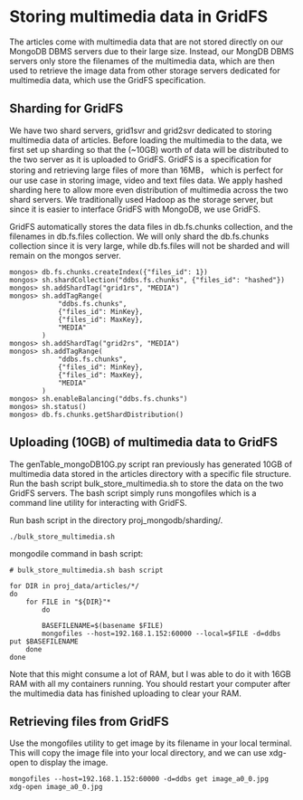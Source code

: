 # Storing multimedia data in GridFS
The articles come with multimedia data that are not stored directly on our MongoDB DBMS servers due to their large size. Instead, our MongDB DBMS servers only store the filenames of the multimedia data, which are then used to retrieve the image data from other storage servers dedicated for multimedia data, which use the GridFS specification.

## Sharding for GridFS
We have two shard servers, grid1svr and grid2svr dedicated to storing multimedia data of articles. Before loading the multimedia to the data, we first set up sharding so that the (~10GB) worth of data will be distributed to the two server as it is uploaded to GridFS. GridFS is a specification for storing and retrieving large files of more than 16MB， which is perfect for our use case in storing image, video and text files data. We apply hashed sharding here to allow more even distribution of multimedia across the two shard servers. We traditionally used Hadoop as the storage server, but since it is easier to interface GridFS with MongoDB, we use GridFS.

GridFS automatically stores the data files in db.fs.chunks collection, and the filenames in db.fs.files collection. We will only shard the db.fs.chunks collection since it is very large, while db.fs.files will not be sharded and will remain on the mongos server.

```
mongos> db.fs.chunks.createIndex({"files_id": 1})
mongos> sh.shardCollection("ddbs.fs.chunks", {"files_id": "hashed"})
mongos> sh.addShardTag("grid1rs", "MEDIA")
mongos> sh.addTagRange(
            "ddbs.fs.chunks",
            {"files_id": MinKey},
            {"files_id": MaxKey},
            "MEDIA"
        )
mongos> sh.addShardTag("grid2rs", "MEDIA")
mongos> sh.addTagRange(
            "ddbs.fs.chunks",
            {"files_id": MinKey},
            {"files_id": MaxKey},
            "MEDIA"
        )
mongos> sh.enableBalancing("ddbs.fs.chunks")
mongos> sh.status()
mongos> db.fs.chunks.getShardDistribution()
```

## Uploading (10GB) of multimedia data to GridFS
The genTable_mongoDB10G.py script ran previously has generated 10GB of multimedia data stored in the articles directory with a specific file structure. Run the bash script bulk_store_multimedia.sh to store the data on the two GridFS servers. The bash script simply runs mongofiles which is a command line utility for interacting with GridFS.

Run bash script in the directory proj_mongodb/sharding/.
```
./bulk_store_multimedia.sh
```

mongodile command in bash script: 
```
# bulk_store_multimedia.sh bash script

for DIR in proj_data/articles/*/
do
    for FILE in "${DIR}"*
        do

        BASEFILENAME=$(basename $FILE)
        mongofiles --host=192.168.1.152:60000 --local=$FILE -d=ddbs put $BASEFILENAME 
    done      
done
```

Note that this might consume a lot of RAM, but I was able to do it with 16GB RAM with all my containers running. You should restart your computer after the multimedia data has finished uploading to clear your RAM.

## Retrieving files from GridFS
Use the mongofiles utility to get image by its filename in your local terminal. This will copy the image file into your local directory, and we can use xdg-open to display the image.
```
mongofiles --host=192.168.1.152:60000 -d=ddbs get image_a0_0.jpg
xdg-open image_a0_0.jpg
```